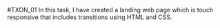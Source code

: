 #TXON_01
In this task, I have created a landing web page which is touch responsive that includes transitions using HTML and CSS.
